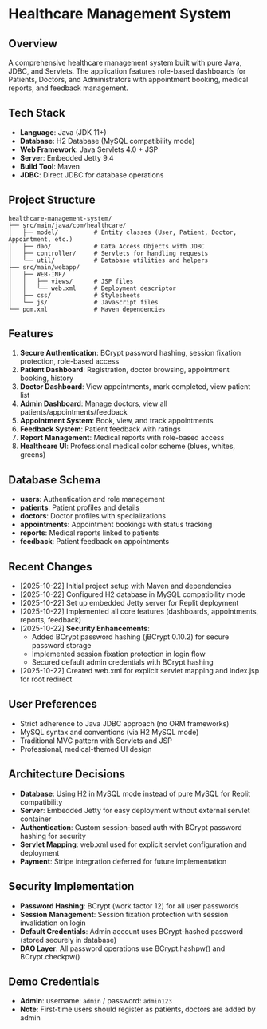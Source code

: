 # Healthcare Management System

## Overview
A comprehensive healthcare management system built with pure Java, JDBC, and Servlets. The application features role-based dashboards for Patients, Doctors, and Administrators with appointment booking, medical reports, and feedback management.

## Tech Stack
- **Language**: Java (JDK 11+)
- **Database**: H2 Database (MySQL compatibility mode)
- **Web Framework**: Java Servlets 4.0 + JSP
- **Server**: Embedded Jetty 9.4
- **Build Tool**: Maven
- **JDBC**: Direct JDBC for database operations

## Project Structure
```
healthcare-management-system/
├── src/main/java/com/healthcare/
│   ├── model/          # Entity classes (User, Patient, Doctor, Appointment, etc.)
│   ├── dao/            # Data Access Objects with JDBC
│   ├── controller/     # Servlets for handling requests
│   └── util/           # Database utilities and helpers
├── src/main/webapp/
│   ├── WEB-INF/
│   │   ├── views/      # JSP files
│   │   └── web.xml     # Deployment descriptor
│   ├── css/            # Stylesheets
│   └── js/             # JavaScript files
└── pom.xml             # Maven dependencies
```

## Features
1. **Secure Authentication**: BCrypt password hashing, session fixation protection, role-based access
2. **Patient Dashboard**: Registration, doctor browsing, appointment booking, history
3. **Doctor Dashboard**: View appointments, mark completed, view patient list
4. **Admin Dashboard**: Manage doctors, view all patients/appointments/feedback
5. **Appointment System**: Book, view, and track appointments
6. **Feedback System**: Patient feedback with ratings
7. **Report Management**: Medical reports with role-based access
8. **Healthcare UI**: Professional medical color scheme (blues, whites, greens)

## Database Schema
- **users**: Authentication and role management
- **patients**: Patient profiles and details
- **doctors**: Doctor profiles with specializations
- **appointments**: Appointment bookings with status tracking
- **reports**: Medical reports linked to patients
- **feedback**: Patient feedback on appointments

## Recent Changes
- [2025-10-22] Initial project setup with Maven and dependencies
- [2025-10-22] Configured H2 database in MySQL compatibility mode
- [2025-10-22] Set up embedded Jetty server for Replit deployment
- [2025-10-22] Implemented all core features (dashboards, appointments, reports, feedback)
- [2025-10-22] **Security Enhancements**: 
  - Added BCrypt password hashing (jBCrypt 0.10.2) for secure password storage
  - Implemented session fixation protection in login flow
  - Secured default admin credentials with BCrypt hashing
- [2025-10-22] Created web.xml for explicit servlet mapping and index.jsp for root redirect

## User Preferences
- Strict adherence to Java JDBC approach (no ORM frameworks)
- MySQL syntax and conventions (via H2 MySQL mode)
- Traditional MVC pattern with Servlets and JSP
- Professional, medical-themed UI design

## Architecture Decisions
- **Database**: Using H2 in MySQL mode instead of pure MySQL for Replit compatibility
- **Server**: Embedded Jetty for easy deployment without external servlet container
- **Authentication**: Custom session-based auth with BCrypt password hashing for security
- **Servlet Mapping**: web.xml used for explicit servlet configuration and deployment
- **Payment**: Stripe integration deferred for future implementation

## Security Implementation
- **Password Hashing**: BCrypt (work factor 12) for all user passwords
- **Session Management**: Session fixation protection with session invalidation on login
- **Default Credentials**: Admin account uses BCrypt-hashed password (stored securely in database)
- **DAO Layer**: All password operations use BCrypt.hashpw() and BCrypt.checkpw()

## Demo Credentials
- **Admin**: username: `admin` / password: `admin123`
- **Note**: First-time users should register as patients, doctors are added by admin
